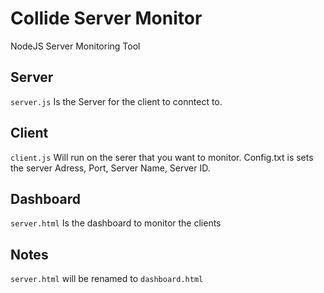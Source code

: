 # Collide Server Monitor
NodeJS Server Monitoring Tool


## Server
`server.js` Is the Server for the client to conntect to.

## Client
`client.js` Will run on the serer that you want to monitor. Config.txt is sets the server Adress, Port, Server Name, Server ID.

## Dashboard
`server.html` Is the dashboard to monitor the clients 

## Notes
`server.html` will be renamed to `dashboard.html`
